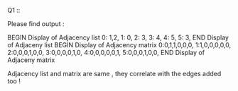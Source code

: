 Q1 ::

Please find output : 

 BEGIN Display of Adjacency list 
0: 1,2,
1: 0,
2: 3,
3: 4,
4: 5,
5: 3,
 END Display of Adjaceny list 
 BEGIN Display of Adjacency matrix 
0:0,1,1,0,0,0,
1:1,0,0,0,0,0,
2:0,0,0,1,0,0,
3:0,0,0,0,1,0,
4:0,0,0,0,0,1,
5:0,0,0,1,0,0,
 END Display of Adjaceny matrix

 Adjacency list and matrix are same , they correlate with the edges added too !